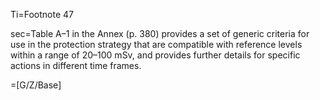 Ti=Footnote 47

sec=Table A–1 in the Annex (p. 380) provides a set of generic criteria for use in the protection strategy that are compatible with reference levels within a range of 20–100 mSv, and provides further details for specific actions in different time frames.

=[G/Z/Base]
